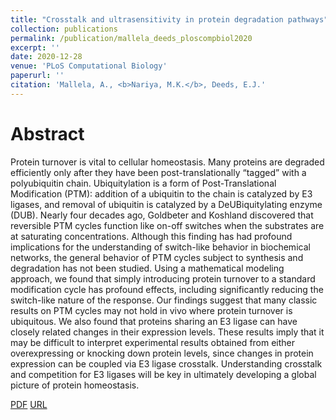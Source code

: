 ```yaml
---
title: "Crosstalk and ultrasensitivity in protein degradation pathways"
collection: publications
permalink: /publication/mallela_deeds_ploscompbiol2020
excerpt: ''
date: 2020-12-28
venue: 'PLoS Computational Biology'
paperurl: ''
citation: 'Mallela, A., <b>Nariya, M.K.</b>, Deeds, E.J.'
---
```


# Abstract 
Protein turnover is vital to cellular homeostasis. Many proteins are degraded efficiently only after they have been post-translationally “tagged” with a polyubiquitin chain. Ubiquitylation is a form of Post-Translational Modification (PTM): addition of a ubiquitin to the chain is catalyzed by E3 ligases, and removal of ubiquitin is catalyzed by a DeUBiquitylating enzyme (DUB). Nearly four decades ago, Goldbeter and Koshland discovered that reversible PTM cycles function like on-off switches when the substrates are at saturating concentrations. Although this finding has had profound implications for the understanding of switch-like behavior in biochemical networks, the general behavior of PTM cycles subject to synthesis and degradation has not been studied. Using a mathematical modeling approach, we found that simply introducing protein turnover to a standard modification cycle has profound effects, including significantly reducing the switch-like nature of the response. Our findings suggest that many classic results on PTM cycles may not hold in vivo where protein turnover is ubiquitous. We also found that proteins sharing an E3 ligase can have closely related changes in their expression levels. These results imply that it may be difficult to interpret experimental results obtained from either overexpressing or knocking down protein levels, since changes in protein expression can be coupled via E3 ligase crosstalk. Understanding crosstalk and competition for E3 ligases will be key in ultimately developing a global picture of protein homeostasis.

[PDF](http://mauliknariya.github.io/files/Mallela_Deeds_PLoSCompBiol2020.pdf)
[URL](https://doi.org/10.1371/journal.pcbi.1008492)
